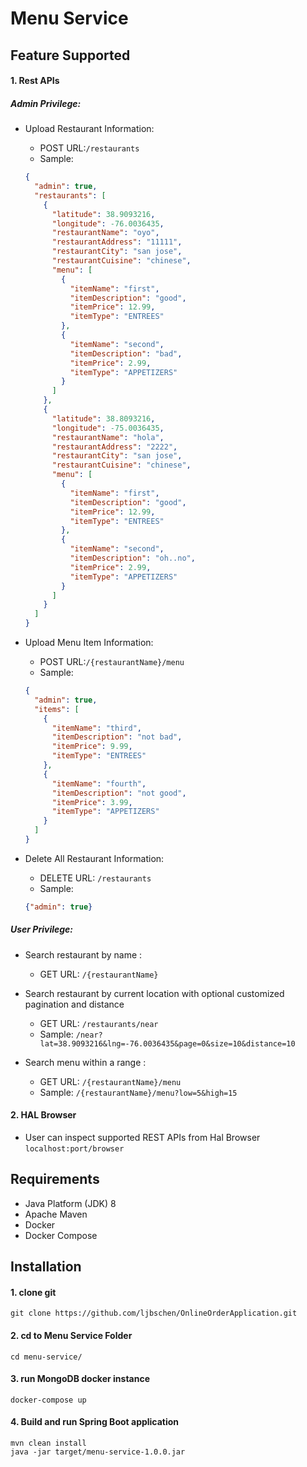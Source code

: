# Menu Service

## Feature Supported
#### 1. Rest APIs
##### Admin Privilege:
* Upload Restaurant Information:
    * POST URL:```/restaurants``` 
    * Sample: 
    ```json
    {
      "admin": true,
      "restaurants": [
        {
          "latitude": 38.9093216,
          "longitude": -76.0036435,
          "restaurantName": "oyo",
          "restaurantAddress": "11111",
          "restaurantCity": "san jose",
          "restaurantCuisine": "chinese",
          "menu": [
            {
              "itemName": "first",
              "itemDescription": "good",
              "itemPrice": 12.99,
              "itemType": "ENTREES"
            },
            {
              "itemName": "second",
              "itemDescription": "bad",
              "itemPrice": 2.99,
              "itemType": "APPETIZERS"
            }
          ]
        },
        {
          "latitude": 38.8093216,
          "longitude": -75.0036435,
          "restaurantName": "hola",
          "restaurantAddress": "2222",
          "restaurantCity": "san jose",
          "restaurantCuisine": "chinese",
          "menu": [
            {
              "itemName": "first",
              "itemDescription": "good",
              "itemPrice": 12.99,
              "itemType": "ENTREES"
            },
            {
              "itemName": "second",
              "itemDescription": "oh..no",
              "itemPrice": 2.99,
              "itemType": "APPETIZERS"
            }
          ]
        }
      ]
    } 
    ```

* Upload Menu Item Information: 
    * POST URL:```/{restaurantName}/menu```
    * Sample: 
    ```json
    {
      "admin": true,
      "items": [
        {
          "itemName": "third",
          "itemDescription": "not bad",
          "itemPrice": 9.99,
          "itemType": "ENTREES"
        },
        {
          "itemName": "fourth",
          "itemDescription": "not good",
          "itemPrice": 3.99,
          "itemType": "APPETIZERS"
        }
      ]
    }
    ```
* Delete All Restaurant Information: 
    * DELETE URL: ```/restaurants```
    * Sample: 
    ```json
    {"admin": true}
    ```
    
##### User Privilege:
* Search restaurant by name :
    * GET URL: ```/{restaurantName}```
    
* Search restaurant by current location with optional customized pagination and distance
    * GET URL: ```/restaurants/near```
    * Sample: ```/near?lat=38.9093216&lng=-76.0036435&page=0&size=10&distance=10```
    
* Search menu within a range :
    * GET URL: ```/{restaurantName}/menu```
    * Sample: ```/{restaurantName}/menu?low=5&high=15```

#### 2. HAL Browser
* User can inspect supported REST APIs from Hal Browser
```localhost:port/browser```


## Requirements 
* Java Platform (JDK) 8
* Apache Maven
* Docker
* Docker Compose 

## Installation
#### 1. clone git
```aidl
git clone https://github.com/ljbschen/OnlineOrderApplication.git
```

#### 2. cd to Menu Service Folder
```aidl
cd menu-service/
```

#### 3. run MongoDB docker instance
```aidl
docker-compose up
```

#### 4. Build and run Spring Boot application
```aidl
mvn clean install
java -jar target/menu-service-1.0.0.jar